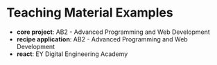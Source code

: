 # Teaching Material Examples

* **core project**: AB2 - Advanced Programming and Web Development
* **recipe application**: AB2 - Advanced Programming and Web Development
* **react**: EY Digital Engineering Academy
